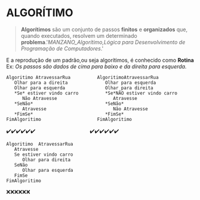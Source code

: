 # **ALGORÍTIMO**

  

> **Algorítimos** são um conjunto de passos **finitos** e **organizados** que, quando executados, resolvem um determinado **problema**.'*MANZANO_Algorítimo,Lógica para Desenvolvimento de Programação de Computadores*.'

E a reprodução de um padrão,ou seja algorítimos, é conhecido como **Rotina**
Ex:
*Os passos são dados de cima para baixo e da direita para esquerda.*
```
Algoritimo AtravessarRua          AlgoritimoAtravessarRua
   Olhar para a direita              Olhar para esquerda 
   Olhar para esquerda               Olhar para direita
   *Se* estiver vindo carro          *Se*NÃO estiver vindo carro 
      Não Atravesse                     Atravesse
   *SeNão*                           *SeNão*  
      Atravesse                         Não Atravesse
   *FimSe*                           *FimSe* 
FimAlgoritimo                     FimAlgoritimo
```
  ✔️✔️✔️✔️✔️✔️ &nbsp;&nbsp;&nbsp;&nbsp;&nbsp;&nbsp;&nbsp;&nbsp;&nbsp;&nbsp;&nbsp;&nbsp;&nbsp;&nbsp;&nbsp;&nbsp;&nbsp;&nbsp;&nbsp;&nbsp;&nbsp;&nbsp;&nbsp;&nbsp;&nbsp;&nbsp;&nbsp;&nbsp;&nbsp;&nbsp;&nbsp;&nbsp;&nbsp;&nbsp;&nbsp;&nbsp;✔️✔️✔️✔️✔️✔️ 
  
    Algoritimo  AtravessarRua
       Atravesse
       Se estiver vindo carro 
          Olhar para direita
       SeNão
          Olhar para esquerda
       FimSe      
    FimAlgoritimo
    
❌❌❌❌❌❌